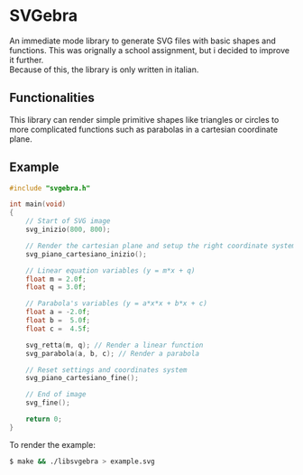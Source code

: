# SVGebra

An immediate mode library to generate SVG files with basic shapes and functions.
This was orignally a school assignment, but i decided to improve it further.<br>
Because of this, the library is only written in italian.

## Functionalities

This library can render simple primitive shapes like triangles or circles to
more complicated functions such as parabolas in a cartesian coordinate plane.

## Example

```cpp
#include "svgebra.h"

int main(void)
{
    // Start of SVG image
    svg_inizio(800, 800);

    // Render the cartesian plane and setup the right coordinate system
    svg_piano_cartesiano_inizio();

    // Linear equation variables (y = m*x + q)
    float m = 2.0f;
    float q = 3.0f;

    // Parabola's variables (y = a*x*x + b*x + c)
    float a = -2.0f;
    float b =  5.0f;
    float c =  4.5f;

    svg_retta(m, q); // Render a linear function
    svg_parabola(a, b, c); // Render a parabola

    // Reset settings and coordinates system
    svg_piano_cartesiano_fine();

    // End of image
    svg_fine();

    return 0;
}
```

To render the example:

```bash
$ make && ./libsvgebra > example.svg
```
